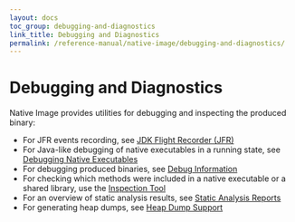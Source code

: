 ```yaml
---
layout: docs
toc_group: debugging-and-diagnostics
link_title: Debugging and Diagnostics
permalink: /reference-manual/native-image/debugging-and-diagnostics/
---
```


# Debugging and Diagnostics

Native Image provides utilities for debugging and inspecting the produced binary:
 - For JFR events recording, see [JDK Flight Recorder (JFR)](JFR.md)
 - For Java-like debugging of native executables in a running state, see [Debugging Native Executables](Debugging.md)
 - For debugging produced binaries, see [Debug Information](DebugInfo.md)
 - For checking which methods were included in a native executable or a shared library, use the [Inspection Tool](InspectTool.md)
 - For an overview of static analysis results, see [Static Analysis Reports](StaticAnalysisReports.md)
 - For generating heap dumps, see [Heap Dump Support](NativeImageHeapdumpEnterprise.md)
